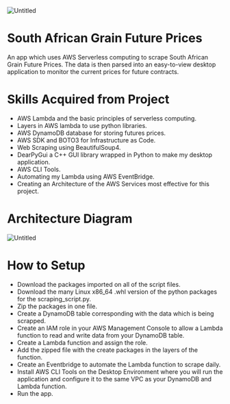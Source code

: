 ![Untitled](https://user-images.githubusercontent.com/58882596/210068992-59aee78d-b5b2-4ac7-b507-ad2d533c4cc8.png)

# South African Grain Future Prices 

An app which uses AWS Serverless computing to scrape South African Grain Future Prices. The data is then parsed into an easy-to-view desktop application to monitor the current prices for future contracts.

# Skills Acquired from Project 

- AWS Lambda and the basic principles of serverless computing.
- Layers in AWS lambda to use python libraries. 
- AWS DynamoDB database for storing futures prices.
- AWS SDK and BOTO3 for Infrastructure as Code.
- Web Scraping using BeautifulSoup4.
- DearPyGui a C++ GUI library wrapped in Python to make my desktop application. 
- AWS CLI Tools.
- Automating my Lambda using AWS EventBridge.
- Creating an Architecture of the AWS Services most effective for this project.

# Architecture Diagram

![Untitled](https://user-images.githubusercontent.com/58882596/204089888-c018d33a-9b30-4fb1-b0db-6f00f452a48a.png)

# How to Setup 

- Download the packages imported on all of the script files.
- Download the many Linux x86_64 .whl version of the python packages for the scraping_script.py.
- Zip the packages in one file.
- Create a DynamoDB table corresponding with the data which is being scrapped.
- Create an IAM role in your AWS Management Console to allow a Lambda function to read and write data from your DynamoDB table.
- Create a Lambda function and assign the role.
- Add the zipped file with the create packages in the layers of the function. 
- Create an Eventbridge to automate the Lambda function to scrape daily.
- Install AWS CLI Tools on the Desktop Environment where you will run the application and configure it to the same VPC as your DynamoDB and Lambda function.
- Run the app. 
